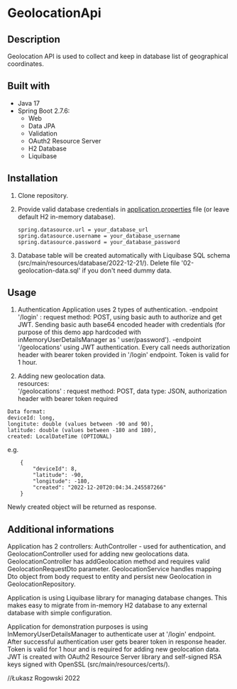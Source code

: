 # GeolocationApi

## Description

Geolocation API is used to collect and keep in database list of geographical coordinates.

## Built with
- Java 17
- Spring Boot 2.7.6:
    - Web
    - Data JPA
    - Validation
    - OAuth2 Resource Server
    - H2 Database
    - Liquibase

## Installation

1. Clone repository.

2. Provide valid database credentials in [application.properties](/src/main/resources/application.properties) file (or leave default H2 in-memory database).

    ```properties
    spring.datasource.url = your_database_url
    spring.datasource.username = your_database_username
    spring.datasource.password = your_database_password
    ```

3. Database table will be created automatically with Liquibase SQL schema (src/main/resources/database/2022-12-21/). Delete file '02-geolocation-data.sql' if you don't need dummy data.

## Usage

1. Authentication
   Application uses 2 types of authentication.
   -endpoint '/login' : request method: POST, using basic auth to authorize and get JWT. Sending basic auth base64
   encoded header with credentials (for purpose of this demo app hardcoded with inMemoryUserDetailsManager as '
   user/password').
   -endpoint '/geolocations' using JWT authentication. Every call needs authorization header with bearer token provided
   in '/login' endpoint. Token is valid for 1 hour.

2. Adding new geolocation data.\
   resources:\
   '/geolocations' : request method: POST, data type: JSON, authorization header with bearer token required

```
Data format:
deviceId: long,
longitute: double (values between -90 and 90),
latitude: double (values between -180 and 180),
created: LocalDateTime (OPTIONAL)
 ```

e.g.

```
    {
        "deviceId": 8,
        "latitude": -90,
        "longitude": -180,
        "created": "2022-12-20T20:04:34.245587266"
    }
```

Newly created object will be returned as response.

## Additional informations

Application has 2 controllers: AuthController - used for authentication, and GeolocationController used for adding new geolocations data.
GeolocationController has addGeolocation method and requires valid GeolocationRequestDto parameter. GeolocationService handles mapping Dto object from body request to entity and persist new Geolocation in GeolocationRepository.

Application is using Liquibase library for managing database changes. This makes easy to migrate from in-memory H2 database to any external database with simple configuration.

Application for demonstration purposes is using InMemoryUserDetailsManager to authenticate user at '/login' endpoint. After successful authentication user gets bearer token in response header. Token is valid for 1 hour and is required for adding new geolocation data.
JWT is created with OAuth2 Resource Server library and self-signed RSA keys signed with OpenSSL (src/main/resources/certs/).

//Łukasz Rogowski 2022


